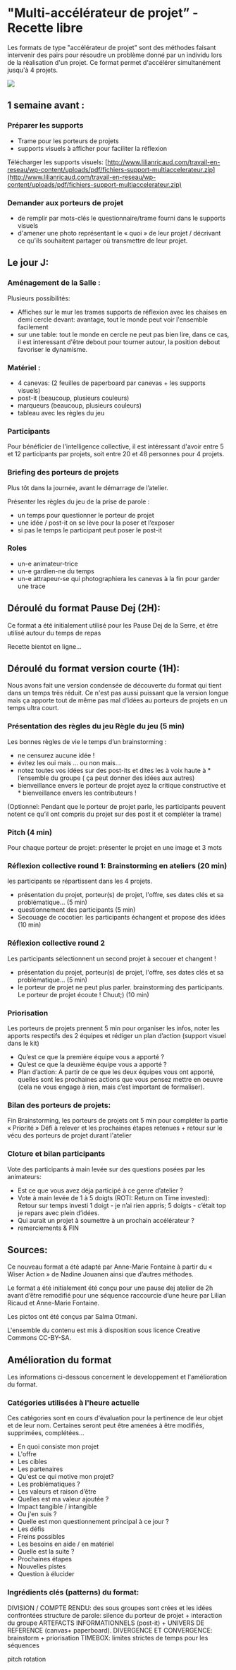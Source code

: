 # "Multi-accélérateur de projet” - Recette libre

Les formats de type "accélérateur de projet" sont des méthodes faisant intervenir des pairs pour résoudre un problème donné par un individu lors de la réalisation d'un projet. Ce format permet d'accélérer simultanément jusqu'à 4 projets.

![](http://www.lilianricaud.com/travail-en-reseau/wp-content/uploads/2015/09/multiaccelerateur-30juin152.jpg)

## 1 semaine avant : 

### Préparer les supports
* Trame pour les porteurs de projets
* supports visuels à afficher pour faciliter la réflexion

Télécharger les supports visuels: 
[http://www.lilianricaud.com/travail-en-reseau/wp-content/uploads/pdf/fichiers-support-multiaccelerateur.zip](http://www.lilianricaud.com/travail-en-reseau/wp-content/uploads/pdf/fichiers-support-multiaccelerateur.zip)

### Demander aux porteurs de projet 
* de remplir par mots-clés le questionnaire/trame fourni dans le supports visuels
* d'amener une photo représentant le « quoi » de leur projet / décrivant ce qu'ils souhaitent partager où transmettre de leur projet.

## Le jour J: 
### Aménagement de la Salle : 
Plusieurs possibilités:
* Affiches sur le mur les trames supports de réflexion avec les chaises en demi cercle devant: avantage, tout le monde peut voir l'ensemble facilement
* sur une table: tout le monde en cercle ne peut pas bien lire, dans ce cas, il est interessant d'être debout pour tourner autour, la position debout favoriser le dynamisme.

### Matériel : 
* 4 canevas: (2 feuilles de paperboard par canevas + les supports visuels)
* post-it (beaucoup, plusieurs couleurs) 
* marqueurs (beaucoup, plusieurs couleurs) 
* tableau avec les règles du jeu

### Participants
Pour bénéficier de l'intelligence collective, il est intéressant d'avoir entre 5 et 12 participants par projets, soit entre 20 et 48 personnes pour 4 projets.

### Briefing des porteurs de projets 
Plus tôt dans la journée, avant le démarrage de l’atelier.

Présenter les règles du jeu de la prise de parole : 
* un temps pour questionner le porteur de projet
* une idée / post-it on se lève pour la poser et l’exposer 
* si pas le temps le participant peut poser le post-it

### Roles
* un-e animateur-trice
* un-e gardien-ne du temps
* un-e attrapeur-se qui photographiera les canevas à la fin pour garder une trace

## Déroulé du format Pause Dej (2H):
Ce format a été initialement utilisé pour les Pause Dej de la Serre, et être utilisé autour du temps de repas

Recette bientot en ligne...

## Déroulé du format version courte (1H):

Nous avons fait une version condensée de découverte du format qui tient dans un temps très réduit. Ce n'est pas aussi puissant que la version longue mais ça apporte tout de même pas mal d’idées au porteurs de projets en un temps ultra court.

### Présentation des règles du jeu Règle du jeu (5 min)

Les bonnes règles de vie le temps d’un brainstorming : 
* ne censurez aucune idée ! 
* évitez les oui mais … ou non mais…
* notez toutes vos idées sur des post-its et dites les à voix haute à * l’ensemble du groupe ( ça peut donner des idées aux autres)
* bienveillance envers le porteur de projet ayez la critique constructive et * bienveillance envers les contributeurs ! 

(Optionnel: Pendant que le porteur de projet parle, les participants peuvent notent ce qu’il ont compris du projet sur des post it et compléter la trame)

### Pitch (4 min)
Pour chaque porteur de projet: présenter le projet en une image et 3 mots

### Réflexion collective round 1: Brainstorming en ateliers (20 min)
les participants se répartissent dans les 4 projets.
* présentation du projet, porteur(s) de projet, l'offre, ses dates clés et sa problématique… (5 min)
* questionnement des participants (5 min)
* Secouage de cocotier: les participants échangent et propose des idées (10 min)

### Réflexion collective round 2
Les participants sélectionnent un second projet à secouer et changent !
* présentation du projet, porteur(s) de projet, l'offre, ses dates clés et sa problématique… (5 min)
* le porteur de projet ne peut plus parler. brainstorming des participants. Le porteur de projet écoute ! Chuut;) (10 min)

### Priorisation
Les porteurs de projets prennent 5 min pour organiser les infos, noter les apports respectifs des 2 équipes et rédiger un plan d’action (support visuel dans le kit)

* Qu’est ce que la première équipe vous a apporté ?
* Qu’est ce que la deuxième équipe vous a apporté ?
* Plan d’action: A partir de ce que les deux équipes vous ont apporté, quelles sont les prochaines actions que vous pensez mettre en oeuvre (cela ne vous engage à rien, mais c’est important de formaliser).

### Bilan des porteurs de projets: 
Fin Brainstorming, les porteurs de projets ont 5 min pour compléter la partie « Priorité » Défi à relever et les prochaines étapes retenues + retour sur le vécu des porteurs de projet durant l'atelier

### Cloture et bilan participants
Vote des participants à main levée sur des questions posées par les animateurs:
* Est ce que vous avez déja participé à ce genre d’atelier ?
* Vote à main levée de 1 à 5 doigts (ROTI: Return on Time invested): Retour sur temps investi  1 doigt - je n’ai rien appris; 5 doigts - c’était top je repars avec plein d’idées. 
* Qui aurait un projet à soumettre à un prochain accélérateur ? 
* remerciements & FIN

## Sources: 
Ce nouveau format a été adapté par Anne-Marie Fontaine à partir du  « Wiser Action » de Nadine Jouanen ainsi que d’autres méthodes. 

Le format a été initialement été conçu pour une pause dej atelier de 2h avant d’être remodifié pour une séquence raccourcie d’une heure par Lilian Ricaud et Anne-Marie Fontaine.

Les pictos ont été conçus par Salma Otmani.

L'ensemble du contenu est mis à disposition sous licence Creative Commons CC-BY-SA.

## Amélioration du format

Les informations ci-dessous concernent le developpement et l'amélioration du format.

### Catégories utilisées à l'heure actuelle

Ces catégories sont en cours d'évaluation pour la pertinence de leur objet et de leur nom. Certaines seront peut être amenées à être modifiés, supprimées, complétées...

* En quoi consiste mon projet
* L'offre
* Les cibles
* Les partenaires
* Qu'est ce qui motive mon projet?
* Les problématiques ?
* Les valeurs et raison d’être
* Quelles est ma valeur ajoutée ?
* Impact tangible / intangible
* Ou j'en suis ?  
* Quelle est mon questionnement principal à ce jour ?
* Les défis
* Freins possibles
* Les besoins en aide / en matériel
* Quelle est la suite ?
* Prochaines étapes
* Nouvelles pistes
* Question à élucider


### Ingrédients clés (patterns) du format:

DIVISION / COMPTE RENDU: des sous groupes sont crées et les idées confrontées
structure de parole: silence du porteur de projet + interaction du groupe
ARTEFACTS INFORMATIONNELS (post-it) + UNIVERS DE REFERENCE (canvas+ paperboard).
DIVERGENCE ET CONVERGENCE: brainstorm + priorisation
TIMEBOX: limites strictes de temps pour les séquences

pitch
rotation
